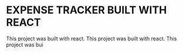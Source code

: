 # EXPENSE TRACKER BUILT WITH REACT

This project was built with react.
This project was built with react.
This project was bui



